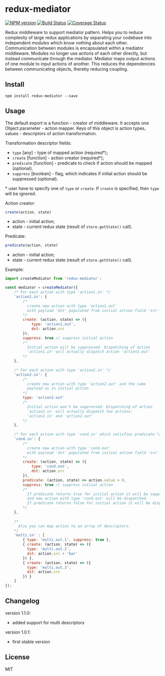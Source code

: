 # redux-mediator

[![NPM version](https://img.shields.io/npm/v/redux-mediator.svg)](https://www.npmjs.com/package/redux-mediator)
[![Build Status](https://travis-ci.org/quadreex/redux-mediator.svg?branch=master)](https://travis-ci.org/quadreex/redux-mediator)
[![Coverage Status](https://coveralls.io/repos/github/quadreex/redux-mediator/badge.svg?branch=master)](https://coveralls.io/github/quadreex/redux-mediator?branch=master)

Redux middleware to support mediator pattern. Helps you to reduce complexity of large redux applications by separating your codebase into independent modules which know nothing about each other. Communication between modules is encapsulated within a mediator middleware. Modules no longer use actions of each other directly, but instead communicate through the mediator. Mediator maps output actions of one module to input actions of another. This reduces the dependencies between communicating objects, thereby reducing coupling.

## Install

```
npm install redux-mediator --save
```

## Usage

The default export is a function - creator of middleware. It accepts one Object parameter - action mapper. Keys of this object is action types, values - descriptors of action transformation. 

Transformation descriptor fields:
- `type` [any] - type of mapped action (required*);
- `create` [function] - action creator (required*);
- `predicate` [function] - predicate to check if action should be mapped (optional).
- `suppress` [boolean] - flag, which indicates if initial action should be suppressed (optional).

\* user have to specify one of `type` or `create`. If `create` is specified, then `type` will be ignored.

Action creator:
```javascript
create(action, state)
```
- action - initial action;
- state - current redux state (result of `store.getState()` call).

Predicate:
```javascript
predicate(action, state)
```
- action - initial action;
- state - current redux state (result of `store.getState()` call).

Example:
```javascript
import createMediator from 'redux-mediator';

const mediator = createMediator({
    /* For each action with type 'action1.in' */
    'action1.in': {
        /*
          create new action with type 'action1.out'
          with payload 'dst' populated from initial action field 'src'
        */
        create: (action, state) => ({
            type: 'action1.out',
            dst: action.src
        }),
        suppress: true // suppress initial action
        /*
          Initial action will be suppressed. Dispatching of action
          'action1.in' will actually dispatch action 'action1.out'
        */
    },
    
    /* For each action with type 'action2.in' */
    'action2.in': {
        /*
          create new action with type 'action2.out' and the same
          payload as in initial action
        */
        type: 'action2.out'
        /*
          Initial action won't be suppressed. Dispatching of action
          'action2.in' will actually dispatch two actions:
          'action2.in' and 'action2.out'
        */
    },
    
    /* For each action with type 'cond.in' which satisfies predicate */
    'cond.in': {
        /*
          create new action with type 'cond.out'
          with payload 'dst' populated from initial action field 'src'
        */
        create: (action, state) => ({
            type: 'cond.out',
            dst: action.src
        }),
        predicate: (action, state) => action.value > 0,
        suppress: true // suppress initial action
        /*
          If predicate returns true for initial action it will be suppressed
          and new action with type 'cond.out' will be dispatched.
          If predicate returns false for initial action it will be dispatched.
        */
    },
    
    /*
      Also you can map action to an array of descriptors.
    */
    'multi.in' : [
        { type: 'multi.out.1', suppress: true },
        { create: (action, state) => ({
          type: 'multi.out.2',
          dst: action.src + 'bar'
        }) },
        { create: (action, state) => ({
          type: 'multi.out.3',
          dst: action.src
        }) }
    ]
});
```

## Changelog

version 1.1.0:
- added support for multi descriptors

version 1.0.1:
- first stable version

## License

MIT
